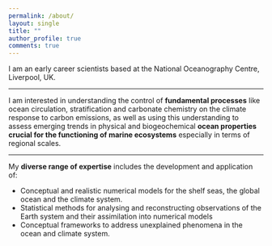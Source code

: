 ```yaml
---
permalink: /about/
layout: single
title: ""
author_profile: true
comments: true
---
```

I am an early career scientists based at the National Oceanography Centre, Liverpool, UK. 
 
---

I am interested in understanding the control of **fundamental processes** like ocean circulation, stratification and carbonate chemistry on the climate response to carbon emissions, as well as using this understanding to assess emerging trends in physical and biogeochemical **ocean properties crucial for the functioning of marine ecosystems** especially in terms of regional scales.

---

My **diverse range of expertise** includes the development and application of:
* Conceptual and realistic numerical models for the shelf seas, the global ocean and the climate system. 
* Statistical methods for analysing and reconstructing observations of the Earth system and their assimilation into numerical models 
* Conceptual frameworks to address unexplained phenomena in the ocean and climate system.
